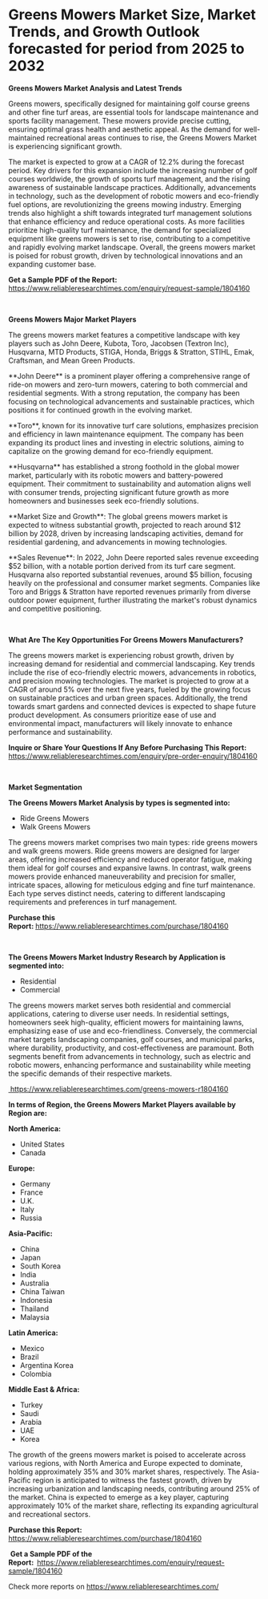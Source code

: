<p><h1>Greens Mowers Market Size, Market Trends, and Growth Outlook forecasted for period from 2025 to 2032</h1></p><p><strong>Greens Mowers Market Analysis and Latest Trends</strong></p>
<p><p>Greens mowers, specifically designed for maintaining golf course greens and other fine turf areas, are essential tools for landscape maintenance and sports facility management. These mowers provide precise cutting, ensuring optimal grass health and aesthetic appeal. As the demand for well-maintained recreational areas continues to rise, the Greens Mowers Market is experiencing significant growth.</p><p>The market is expected to grow at a CAGR of 12.2% during the forecast period. Key drivers for this expansion include the increasing number of golf courses worldwide, the growth of sports turf management, and the rising awareness of sustainable landscape practices. Additionally, advancements in technology, such as the development of robotic mowers and eco-friendly fuel options, are revolutionizing the greens mowing industry. Emerging trends also highlight a shift towards integrated turf management solutions that enhance efficiency and reduce operational costs. As more facilities prioritize high-quality turf maintenance, the demand for specialized equipment like greens mowers is set to rise, contributing to a competitive and rapidly evolving market landscape. Overall, the greens mowers market is poised for robust growth, driven by technological innovations and an expanding customer base.</p></p>
<p><strong>Get a Sample PDF of the Report:&nbsp;</strong> <a href="https://www.reliableresearchtimes.com/enquiry/request-sample/1804160?utm_campaign=3030&utm_medium=2&utm_source=Github&utm_content=ia&utm_term=10042025&utm_id=greens-mowers">https://www.reliableresearchtimes.com/enquiry/request-sample/1804160</a></p>
<p>&nbsp;</p>
<p><strong>Greens Mowers Major Market Players</strong></p>
<p><p>The greens mowers market features a competitive landscape with key players such as John Deere, Kubota, Toro, Jacobsen (Textron Inc), Husqvarna, MTD Products, STIGA, Honda, Briggs & Stratton, STIHL, Emak, Craftsman, and Mean Green Products. </p><p>**John Deere** is a prominent player offering a comprehensive range of ride-on mowers and zero-turn mowers, catering to both commercial and residential segments. With a strong reputation, the company has been focusing on technological advancements and sustainable practices, which positions it for continued growth in the evolving market.</p><p>**Toro**, known for its innovative turf care solutions, emphasizes precision and efficiency in lawn maintenance equipment. The company has been expanding its product lines and investing in electric solutions, aiming to capitalize on the growing demand for eco-friendly equipment.</p><p>**Husqvarna** has established a strong foothold in the global mower market, particularly with its robotic mowers and battery-powered equipment. Their commitment to sustainability and automation aligns well with consumer trends, projecting significant future growth as more homeowners and businesses seek eco-friendly solutions.</p><p>**Market Size and Growth**: The global greens mowers market is expected to witness substantial growth, projected to reach around $12 billion by 2028, driven by increasing landscaping activities, demand for residential gardening, and advancements in mowing technologies.</p><p>**Sales Revenue**: In 2022, John Deere reported sales revenue exceeding $52 billion, with a notable portion derived from its turf care segment. Husqvarna also reported substantial revenues, around $5 billion, focusing heavily on the professional and consumer market segments. Companies like Toro and Briggs & Stratton have reported revenues primarily from diverse outdoor power equipment, further illustrating the market's robust dynamics and competitive positioning.</p></p>
<p>&nbsp;</p>
<p><strong>What Are The Key Opportunities For Greens Mowers Manufacturers?</strong></p>
<p><p>The greens mowers market is experiencing robust growth, driven by increasing demand for residential and commercial landscaping. Key trends include the rise of eco-friendly electric mowers, advancements in robotics, and precision mowing technologies. The market is projected to grow at a CAGR of around 5% over the next five years, fueled by the growing focus on sustainable practices and urban green spaces. Additionally, the trend towards smart gardens and connected devices is expected to shape future product development. As consumers prioritize ease of use and environmental impact, manufacturers will likely innovate to enhance performance and sustainability.</p></p>
<p><strong>Inquire or Share Your Questions If Any Before Purchasing This Report:</strong> <a href="https://www.reliableresearchtimes.com/enquiry/pre-order-enquiry/1804160?utm_campaign=3030&utm_medium=2&utm_source=Github&utm_content=ia&utm_term=10042025&utm_id=greens-mowers">https://www.reliableresearchtimes.com/enquiry/pre-order-enquiry/1804160</a></p>
<p>&nbsp;</p>
<p><strong>Market Segmentation</strong></p>
<p><strong>The Greens Mowers Market Analysis by types is segmented into:</strong></p>
<p><ul><li>Ride Greens Mowers</li><li>Walk Greens Mowers</li></ul></p>
<p><p>The greens mowers market comprises two main types: ride greens mowers and walk greens mowers. Ride greens mowers are designed for larger areas, offering increased efficiency and reduced operator fatigue, making them ideal for golf courses and expansive lawns. In contrast, walk greens mowers provide enhanced maneuverability and precision for smaller, intricate spaces, allowing for meticulous edging and fine turf maintenance. Each type serves distinct needs, catering to different landscaping requirements and preferences in turf management.</p></p>
<p><strong>Purchase this Report:&nbsp;</strong><a href="https://www.reliableresearchtimes.com/purchase/1804160?utm_campaign=3030&utm_medium=2&utm_source=Github&utm_content=ia&utm_term=10042025&utm_id=greens-mowers">https://www.reliableresearchtimes.com/purchase/1804160</a></p>
<p>&nbsp;</p>
<p><strong>The Greens Mowers Market Industry Research by Application is segmented into:</strong></p>
<p><ul><li>Residential</li><li>Commercial</li></ul></p>
<p><p>The greens mowers market serves both residential and commercial applications, catering to diverse user needs. In residential settings, homeowners seek high-quality, efficient mowers for maintaining lawns, emphasizing ease of use and eco-friendliness. Conversely, the commercial market targets landscaping companies, golf courses, and municipal parks, where durability, productivity, and cost-effectiveness are paramount. Both segments benefit from advancements in technology, such as electric and robotic mowers, enhancing performance and sustainability while meeting the specific demands of their respective markets.</p></p>
<p><a href="https://www.reliableresearchtimes.com/greens-mowers-r1804160?utm_campaign=3030&utm_medium=2&utm_source=Github&utm_content=ia&utm_term=10042025&utm_id=greens-mowers">&nbsp;https://www.reliableresearchtimes.com/greens-mowers-r1804160</a></p>
<p><strong>In terms of Region, the Greens Mowers Market Players available by Region are:</strong></p>
<p>
    <p> <strong> North America: </strong>
        <ul>
            <li>United States</li>
            <li>Canada</li>
        </ul>
        </p> 
    <p> <strong> Europe: </strong>
        <ul>
            <li>Germany</li>
            <li>France</li>
            <li>U.K.</li>
            <li>Italy</li>
            <li>Russia</li>
        </ul>
        </p> 
    <p> <strong> Asia-Pacific: </strong>
        <ul>
            <li>China</li>
            <li>Japan</li>
            <li>South Korea</li>
            <li>India</li>
            <li>Australia</li>
            <li>China Taiwan</li>
            <li>Indonesia</li>
            <li>Thailand</li>
            <li>Malaysia</li>
        </ul>
        </p> 
    <p> <strong> Latin America: </strong>
        <ul>
            <li>Mexico</li>
            <li>Brazil</li>
            <li>Argentina Korea</li>
            <li>Colombia</li>
        </ul>
        </p> 
    <p> <strong> Middle East & Africa: </strong>
        <ul>
            <li>Turkey</li>
            <li>Saudi</li>
            <li>Arabia</li>
            <li>UAE</li>
            <li>Korea</li>
        </ul>
    </p>
    </p>
<p><p>The growth of the greens mowers market is poised to accelerate across various regions, with North America and Europe expected to dominate, holding approximately 35% and 30% market shares, respectively. The Asia-Pacific region is anticipated to witness the fastest growth, driven by increasing urbanization and landscaping needs, contributing around 25% of the market. China is expected to emerge as a key player, capturing approximately 10% of the market share, reflecting its expanding agricultural and recreational sectors.</p></p>
<p><strong>Purchase this Report: </strong><a href="https://www.reliableresearchtimes.com/purchase/1804160?utm_campaign=3030&utm_medium=2&utm_source=Github&utm_content=ia&utm_term=10042025&utm_id=greens-mowers">https://www.reliableresearchtimes.com/purchase/1804160</a></p>
<p>&nbsp;<strong>Get a Sample PDF of the Report:&nbsp;&nbsp;</strong><a href="https://www.reliableresearchtimes.com/enquiry/request-sample/1804160?utm_campaign=3030&utm_medium=2&utm_source=Github&utm_content=ia&utm_term=10042025&utm_id=greens-mowers">https://www.reliableresearchtimes.com/enquiry/request-sample/1804160</a></p>
<p><strong></strong></p>
<p>Check more reports on <a href="https://www.reliableresearchtimes.com/?utm_campaign=3030&utm_medium=2&utm_source=Github&utm_content=ia&utm_term=10042025&utm_id=greens-mowers">https://www.reliableresearchtimes.com/</a></p>